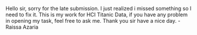 Hello sir, sorry for the late submission. I just realized i missed something so I need to fix it. 
This is my work for HCI Titanic Data, if you have any problem in opening my task, feel free to ask me. Thank you sir have a nice day.
-Raissa Azaria
